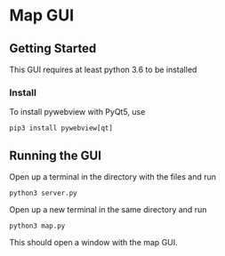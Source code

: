 # Map GUI

## Getting Started
This GUI requires at least python 3.6 to be installed

### Install

To install pywebview with PyQt5, use

`pip3 install pywebview[qt]`

## Running the GUI

Open up a terminal in the directory with the files and run

`python3 server.py`

Open up a new terminal in the same directory and run 

`python3 map.py`

This should open a window with the map GUI.
